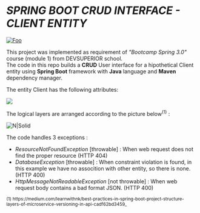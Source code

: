 # **_SPRING BOOT CRUD INTERFACE - CLIENT ENTITY_**

[![Foo](https://rgiovann.github.io/image-repo/devsuperior.jpg)](https://devsuperior.com.br/)

This project was implemented as requirement of _"Bootcamp Spring 3.0"_ course (module 1) from DEVSUPERIOR school.  
The code in this repo builds a **CRUD** User interface for a hipothetical Client entity using **Spring Boot** framework with **Java** language
and **Maven** dependency manager.

The entity Client has the following attributes:

![](https://rgiovann.github.io/image-repo/client_astah.png)

The logical layers are arranged according to the picture below<sup>(1)</sup> :

![N|Solid](https://miro.medium.com/max/1100/1*xA9ZqDzT3_yfZfur3GW61A.webp)

The code handles 3 exceptions :

-   _ResourceNotFoundException_ [throwable] : When web request does not find the proper resource (HTTP 404)
-   _DatabaseException_ [throwable] : When constraint violation is found, in this example we have no assocition with other entity, so there is none. (HTTP 400)
-   _HttpMessageNotReadableException_ [not throwable] : When web request body contains a bad format JSON. (HTTP 400)

<sub>
(1) https://medium.com/learnwithnk/best-practices-in-spring-boot-project-structure-layers-of-microservice-versioning-in-api-cadf62bd3459_
</sub>
